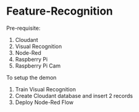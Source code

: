 # Feature-Recognition

Pre-requisite:
1) Cloudant
2) Visual Recognition
3) Node-Red
4) Raspberry Pi
5) Raspberry Pi Cam

To setup the demon
1) Train Visual Recognition
2) Create Cloudant database and insert 2 records
3) Deploy Node-Red Flow
